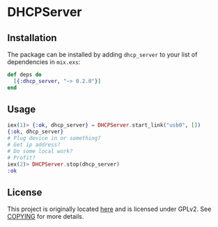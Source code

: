 # DHCPServer

## Installation

The package can be installed by adding `dhcp_server` to your list of dependencies in `mix.exs`:

```elixir
def deps do
  [{:dhcp_server, "~> 0.2.0"}]
end
```

## Usage

```elixir
iex(1)> {:ok, dhcp_server} = DHCPServer.start_link("usb0", [])
{:ok, dhcp_server}
# Plug device in or something?
# Get ip address?
# Do some local work?
# Profit?
iex(2)> DHCPServer.stop(dhcp_server)
:ok
```

## License
This project is originally located [here](https://github.com/tonyrog/dhcp) and
is licensed under GPLv2. See [COPYING](COPYING.md) for more details.
